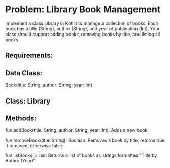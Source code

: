 # Problem: Library Book Management
Implement a class Library in Kotlin to manage a collection of books. Each book has a title (String), author (String), and year of publication (Int). Your class should support adding books, removing books by title, and listing all books.

## Requirements:

## Data Class:

Book(title: String, author: String, year: Int)

## Class: Library
## Methods:

fun addBook(title: String, author: String, year: Int): Adds a new book.

fun removeBook(title: String): Boolean: Removes a book by title, returns true if removed, otherwise false.

fun listBooks(): List<String>: Returns a list of books as strings formatted "Title by Author (Year)".
